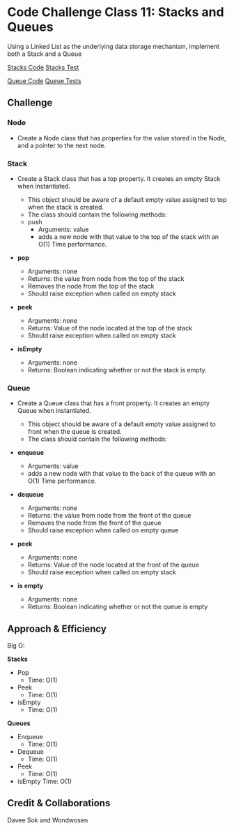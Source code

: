 # Code Challenge Class 11: Stacks and Queues
<!-- Short summary or background information -->
Using a Linked List as the underlying data storage mechanism, implement both a Stack and a Queue

[Stacks Code](stacks.py)
[Stacks Test](tests/test_stacks.py)

[Queue Code](queue.py)
[Queue Tests](tests/test_queue.py)

## Challenge
<!-- Description of the challenge -->

### Node

- Create a Node class that has properties for the value stored in the Node, and a pointer to the next node.

### Stack

- Create a Stack class that has a top property. It creates an empty Stack when instantiated.
  - This object should be aware of a default empty value assigned to top when the stack is created.
  - The class should contain the following methods:
  - push
    - Arguments: value
    - adds a new node with that value to the top of the stack with an O(1) Time performance.

- **pop**
  - Arguments: none
  - Returns: the value from node from the top of the stack
  - Removes the node from the top of the stack
  - Should raise exception when called on empty stack

- **peek**
  - Arguments: none
  - Returns: Value of the node located at the top of the stack
  - Should raise exception when called on empty stack

- **isEmpty**
  - Arguments: none
  - Returns: Boolean indicating whether or not the stack is empty.

### Queue

- Create a Queue class that has a front property. It creates an empty Queue when instantiated.
  - This object should be aware of a default empty value assigned to front when the queue is created.
  - The class should contain the following methods:

- **enqueue**
  - Arguments: value
  - adds a new node with that value to the back of the queue with an O(1) Time performance.

- **dequeue**
  - Arguments: none
  - Returns: the value from node from the front of the queue
  - Removes the node from the front of the queue
  - Should raise exception when called on empty queue

- **peek**
  - Arguments: none
  - Returns: Value of the node located at the front of the queue
  - Should raise exception when called on empty stack

- **is empty**
  - Arguments: none
  - Returns: Boolean indicating whether or not the queue is empty

## Approach & Efficiency
<!-- What approach did you take? Why? What is the Big O space/time for this approach? -->
Big O:

**Stacks**

- Pop
  - Time: O(1)
- Peek
  - Time: O(1)
- isEmpty
  - Time: O(1)

**Queues**

- Enqueue
  - Time: O(1)
- Dequeue
  - Time: O(1)
- Peek
  - Time: O(1)
- isEmpty
    Time: O(1)

## Credit & Collaborations
<!-- Description of each method publicly available to your Stack and Queue-->
Davee Sok and Wondwosen
